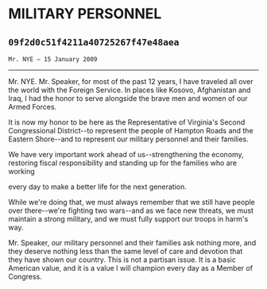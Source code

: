 # MILITARY PERSONNEL
## `09f2d0c51f4211a40725267f47e48aea`
`Mr. NYE — 15 January 2009`

---


Mr. NYE. Mr. Speaker, for most of the past 12 years, I have traveled 
all over the world with the Foreign Service. In places like Kosovo, 
Afghanistan and Iraq, I had the honor to serve alongside the brave men 
and women of our Armed Forces.

It is now my honor to be here as the Representative of Virginia's 
Second Congressional District--to represent the people of Hampton Roads 
and the Eastern Shore--and to represent our military personnel and 
their families.

We have very important work ahead of us--strengthening the economy, 
restoring fiscal responsibility and standing up for the families who 
are working


every day to make a better life for the next generation.

While we're doing that, we must always remember that we still have 
people over there--we're fighting two wars--and as we face new threats, 
we must maintain a strong military, and we must fully support our 
troops in harm's way.

Mr. Speaker, our military personnel and their families ask nothing 
more, and they deserve nothing less than the same level of care and 
devotion that they have shown our country. This is not a partisan 
issue. It is a basic American value, and it is a value I will champion 
every day as a Member of Congress.
